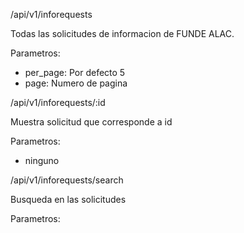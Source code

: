 
/api/v1/inforequests

Todas las solicitudes de informacion de FUNDE ALAC.

Parametros:
  - per_page: Por defecto 5
  - page: Numero de pagina

/api/v1/inforequests/:id

Muestra solicitud que corresponde a id

Parametros:
  - ninguno

/api/v1/inforequests/search

Busqueda en las solicitudes

Parametros:
